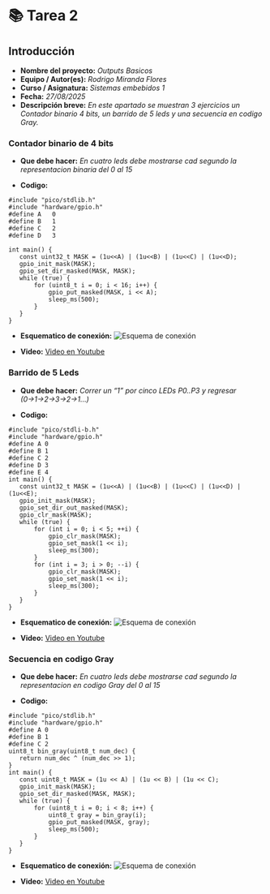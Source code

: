 # 📚 **Tarea 2**

## **Introducción**

- **Nombre del proyecto:** _Outputs Basicos_  
- **Equipo / Autor(es):** _Rodrigo Miranda Flores_  
- **Curso / Asignatura:** _Sistemas embebidos 1_  
- **Fecha:** _27/08/2025_  
- **Descripción breve:** _En este apartado se muestran 3 ejercicios un Contador binario 4 bits, un barrido de 5 leds y una secuencia en codigo Gray._

### **Contador binario de 4 bits**

- **Que debe hacer:**
_En cuatro leds debe mostrarse cad segundo la representacion binaria del 0 al 15_

- **Codigo:**
``` 
#include "pico/stdlib.h"
#include "hardware/gpio.h"
#define A   0
#define B   1
#define C   2
#define D   3

int main() {
   const uint32_t MASK = (1u<<A) | (1u<<B) | (1u<<C) | (1u<<D);
   gpio_init_mask(MASK);
   gpio_set_dir_masked(MASK, MASK);  
   while (true) {
       for (uint8_t i = 0; i < 16; i++) {
           gpio_put_masked(MASK, i << A);
           sleep_ms(500);                
       }
   }
}
```

- **Esquematico de conexión:**
![Esquema de conexión](T2E1.png)

- **Video:**
[Video en Youtube](https://youtube.com/shorts/r_rv_efIPUs)


### **Barrido de 5 Leds**

- **Que debe hacer:**
_Correr un “1” por cinco LEDs P0..P3 y regresar (0→1→2→3→2→1…)_

- **Codigo:**
``` 
#include "pico/stdli-b.h"
#include "hardware/gpio.h"
#define A 0  
#define B 1  
#define C 2  
#define D 3
#define E 4  
int main() {
   const uint32_t MASK = (1u<<A) | (1u<<B) | (1u<<C) | (1u<<D) | (1u<<E);
   gpio_init_mask(MASK);
   gpio_set_dir_out_masked(MASK);  
   gpio_clr_mask(MASK);            
   while (true) {
       for (int i = 0; i < 5; ++i) {
           gpio_clr_mask(MASK);                
           gpio_set_mask(1 << i);              
           sleep_ms(300);
       }
       for (int i = 3; i > 0; --i) {
           gpio_clr_mask(MASK);
           gpio_set_mask(1 << i);
           sleep_ms(300);
       }
   }
}
```

- **Esquematico de conexión:**
![Esquema de conexión](T2E2.png)

- **Video:** 
[Video en Youtube](https://youtu.be/VObCDqgfttQ)


### **Secuencia en codigo Gray**

- **Que debe hacer:**
_En cuatro leds debe mostrarse cad segundo la representacion en codigo Gray del 0 al 15_

- **Codigo:**
```
#include "pico/stdlib.h"
#include "hardware/gpio.h"
#define A 0
#define B 1
#define C 2
uint8_t bin_gray(uint8_t num_dec) {
   return num_dec ^ (num_dec >> 1);
}
int main() {
   const uint8_t MASK = (1u << A) | (1u << B) | (1u << C);
   gpio_init_mask(MASK);
   gpio_set_dir_masked(MASK, MASK);
   while (true) {
       for (uint8_t i = 0; i < 8; i++) {
           uint8_t gray = bin_gray(i);
           gpio_put_masked(MASK, gray);
           sleep_ms(500);
       }
   }
}
```

- **Esquematico de conexión:**
![Esquema de conexión](T2E3.png)

- **Video:**
[Video en Youtube](https://youtube.com/shorts/lCM-7CqCMcQ)
